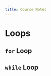 ```yaml
---
title: Course Notes 
---
```

# Loops 
<a class="anchor-offset" id="for-loop" href="#for-loop"></a>
## `for` Loop 

<a class="anchor-offset" id="while-loop" href="#while-loop"></a>
## `while` Loop 

